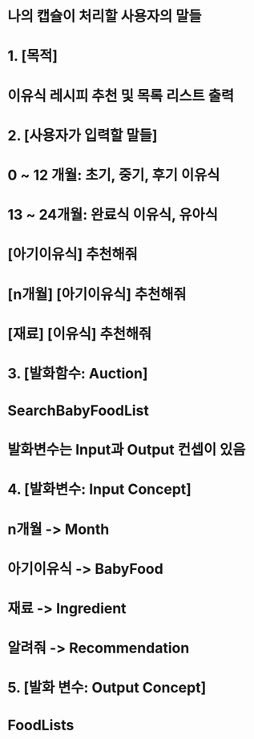 # 나의 캡슐이 처리할 사용자의 말들
# 1. [목적]
# 이유식 레시피 추천 및 목록 리스트 출력 

# 2. [사용자가 입력할 말들]

# 0 ~ 12 개월:  초기, 중기, 후기 이유식
# 13 ~ 24개월: 완료식 이유식, 유아식

# [아기이유식] 추천해줘
# [n개월] [아기이유식] 추천해줘
# [재료] [이유식] 추천해줘


# 3. [발화함수: Auction]
# SearchBabyFoodList

# 발화변수는 Input과 Output 컨셉이 있음

# 4. [발화변수: Input Concept]
# n개월 -> Month
# 아기이유식 -> BabyFood
# 재료 -> Ingredient
# 알려줘 -> Recommendation

# 5. [발화 변수: Output Concept]
# FoodLists
